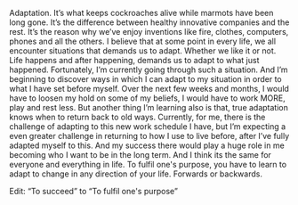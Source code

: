 Adaptation. It’s what keeps cockroaches alive while marmots have been long gone. It’s the difference between healthy innovative companies and the rest. It’s the reason why we’ve enjoy inventions like fire, clothes, computers, phones and all the others.
I believe that at some point in every life, we all encounter situations that demands us to adapt. Whether we like it or not. Life happens and after happening, demands us to adapt to what just happened.
Fortunately, I’m currently going through such a situation. And I’m beginning to discover ways in which I can adapt to my situation in order to what I have set before myself. Over the next few weeks and months, I would have to loosen my hold on some of my beliefs, I would have to work MORE, play and rest less.
But another thing I’m learning also is that, true adaptation knows when to return back to old ways.
Currently, for me, there is the challenge of adapting to this new work schedule I have, but I’m expecting a even greater challenge in returning to how I use to live before, after I’ve fully adapted myself to this. And my success there would play a huge role in me becoming who I want to be in the long term.
And I think its the same for everyone and everything in life. To fulfil one's purpose, you have to learn to adapt to change in any direction of your life. Forwards or backwards.

Edit: “To succeed” to “To fulfil one's purpose” 

